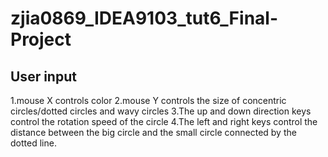 # zjia0869_IDEA9103_tut6_Final-Project
## User input
1.mouse X controls color
2.mouse Y controls the size of concentric circles/dotted circles and wavy circles
3.The up and down direction keys control the rotation speed of the circle
4.The left and right keys control the distance between the big circle and the small circle connected by the dotted line.
